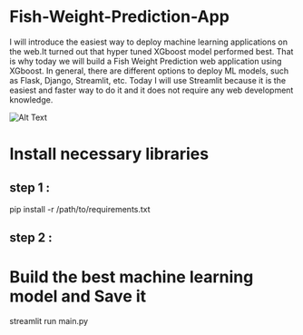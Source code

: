 # Fish-Weight-Prediction-App

I will introduce the easiest way to deploy machine learning applications on the web.It turned out that hyper tuned XGboost model performed best. That is why today we will build a Fish Weight Prediction web application using XGboost. In general, there are different options to deploy ML models, such as Flask, Django, Streamlit, etc. Today I will use Streamlit because it is the easiest and faster way to do it and it does not require any web development knowledge.


![Alt Text](https://miro.medium.com/v2/resize:fit:640/1*OxRZXd2sHPhYqBUbF66UMQ.gif)



# Install necessary libraries

## step 1 : 

pip install -r /path/to/requirements.txt

## step 2 :

# Build the best machine learning model and Save it

streamlit run main.py
